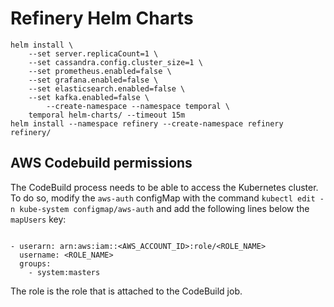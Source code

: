 # Refinery Helm Charts

```
helm install \
    --set server.replicaCount=1 \
    --set cassandra.config.cluster_size=1 \
    --set prometheus.enabled=false \
    --set grafana.enabled=false \
    --set elasticsearch.enabled=false \
    --set kafka.enabled=false \
		--create-namespace --namespace temporal \
    temporal helm-charts/ --timeout 15m
helm install --namespace refinery --create-namespace refinery refinery/
```

## AWS Codebuild permissions

The CodeBuild process needs to be able to access the Kubernetes cluster. To do so, modify the `aws-auth` configMap with the command `kubectl edit -n kube-system configmap/aws-auth` and add the following lines below the `mapUsers` key:
```

- userarn: arn:aws:iam::<AWS_ACCOUNT_ID>:role/<ROLE_NAME>
  username: <ROLE_NAME>
  groups:
    - system:masters
```

The role is the role that is attached to the CodeBuild job.

